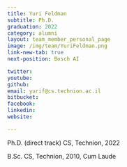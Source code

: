 ```yaml
---
title: Yuri Feldman
subtitle: Ph.D.
graduation: 2022
category: alumni
layout: team_member_personal_page
image: /img/team/YuriFeldman.png
link-new-tab: true
next-position: Bosch AI

twitter: 
youtube: 
github: 
email: yurif@cs.technion.ac.il
bitbucket: 
facebook: 
linkedin: 
website: 

---
```


 Ph.D. (direct track) CS, Technion, 2022

 B.Sc. CS, Technion, 2010, Cum Laude


<!-- {% bibliography --query @*[year=2023] --group_by none %}
{% bibliography -q @*[c ~= {{ V. Indelman }}] %}
{% bibliography --sort authors %} -->
